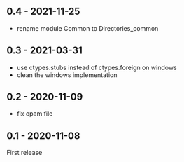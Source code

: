 ## 0.4 - 2021-11-25

- rename module Common to Directories_common

## 0.3 - 2021-03-31

- use ctypes.stubs instead of ctypes.foreign on windows
- clean the windows implementation

## 0.2 - 2020-11-09

- fix opam file

## 0.1 - 2020-11-08

First release
